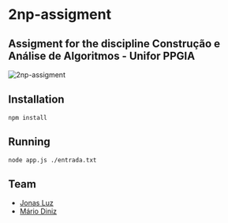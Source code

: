 # 2np-assigment 

## Assigment for the discipline Construção e Análise de Algoritmos - Unifor PPGIA
![2np-assigment](https://user-images.githubusercontent.com/1095436/26934743-9d63a444-4c40-11e7-96cd-ffff03cc46ab.png)

## Installation

    npm install

## Running

    node app.js ./entrada.txt

## Team
  * [Jonas Luz](https://github.com/jonasluz)
  * [Mário Diniz](https://github.com/mariohd)
